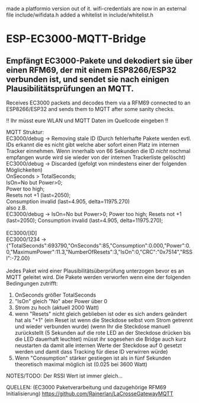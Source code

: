 made a platformio version out of it.
wifi-credentials are now in an external file include/wifidata.h
added a whitelist in
include/whitelist.h



# ESP-EC3000-MQTT-Bridge
Empfängt EC3000-Pakete und dekodiert sie über einen RFM69, der mit einem ESP8266/ESP32 verbunden ist, und sendet sie nach einigen Plausibilitätsprüfungen an MQTT.
---
Receives EC3000 packets and decodes them via a RFM69 connected to an ESP8266/ESP32 and sends them to MQTT after some sanity checks.

!! Ihr müsst eure WLAN und MQTT Daten im Quellcode eingeben !!

MQTT Struktur:<br>
EC3000/debug		-> Removing stale ID (Durch fehlerhafte Pakete werden evtl. IDs erkannt die es nicht gibt welche aber sofort einen Platz im internen Tracker einnehmen.
                                     Wenn innerhalb von 66 Sekunden die ID _nicht_ nochmal empfangen wurde wird sie wieder von der internen Trackerliste gelöscht)<br>
EC3000/debug		-> Discarded (gefolgt von mindestens einer der folgenden Möglichkeiten)<br>
														OnSeconds > TotalSeconds;<br>
														IsOn=No but Power>0;<br>
														Power too high;<br>
														Resets not +1 (last=2050);<br>
														Consumption invalid (last=4.905, delta=11975.270)<br>
							also z.B.<br>
EC3000/debug		-> IsOn=No but Power>0; Power too high; Resets not +1 (last=2050); Consumption invalid (last=4.905, delta=11975.270);<br>
<br>
EC3000/[ID]<br>
EC3000/1234			-> {"TotalSeconds":693790,"OnSeconds":85,"Consumption":0.000,"Power":0.0,"MaximumPower":11.3,"NumberOfResets":3,"IsOn":0,"CRC":"0x7514","RSSI":-72.00}<br>
<br>
Jedes Paket wird einer Plausibilitätsüberprüfung unterzogen bevor es an MQTT geleitet wird.
Die Pakete werden verworfen wenn eine der folgenden Bedingungen zutrifft:
1. OnSeconds größer TotalSeconds
2. "IsOn" gleich "No" aber Power über 0
3. Strom zu hoch (aktuell 2000 Watt)
4. wenn "Resets" nicht gleich geblieben ist oder es sich anders geändert hat als "+1" (ein Reset ist wenn die Steckdose selbst vom Strom getrennt und wieder verbunden wurde)
   (wenn Ihr die Steckdose manuell zurückstellt (5 Sekunden auf die rote LED an der Steckdose drücken bis die LED dauerhaft leuchtet) müsst ihr sogesehen die Bridge auch kurz neustarten 
    da damit alle internen Werte der Steckdose auf 0 gesetzt werden und damit dass Tracking für diese ID verwirren würde)
6. Wenn "Consumption" stärker gestiegen ist als in fünf Sekunden theoretisch maximal möglich ist (0.025 bei 3600 Watt)

NOTES/TODO:
Der RSSI Wert ist immer gleich...

QUELLEN: (EC3000 Paketverarbeitung und dazugehörige RFM69 Initialisierung)
https://github.com/Rainerlan/LaCrosseGatewayMQTT
